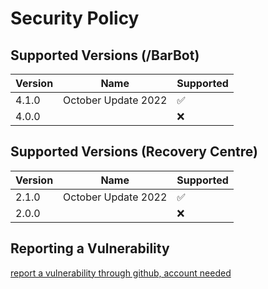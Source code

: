 # Security Policy

## Supported Versions (/BarBot)

| Version | Name | Supported |
| - | - | - |
| 4.1.0 | October Update 2022  | :white_check_mark: |
| 4.0.0 || :x: |

## Supported Versions (Recovery Centre)

| Version | Name | Supported |
| - | - | - |
| 2.1.0 | October Update 2022  | :white_check_mark: |
| 2.0.0 || :x: |

## Reporting a Vulnerability

[report a vulnerability through github, account needed](https://github.com/Jrgamer4u/Bar-Bot/issues/new)